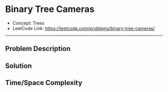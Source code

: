 # Binary Tree Cameras

- Concept: Trees
- LeetCode Link: https://leetcode.com/problems/binary-tree-cameras/

---

## Problem Description

## Solution

## Time/Space Complexity


